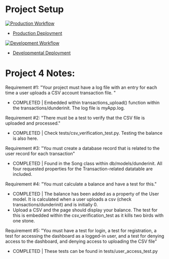 # Project Setup

[![Production Workflow](https://github.com/rod608/is218_p4/actions/workflows/prod.yml/badge.svg)](https://github.com/rod608/is218_p4/actions/workflows/prod.yml)

* [Production Deployment](https://ren9-p4-prod.herokuapp.com/)


[![Development Workflow](https://github.com/rod608/is218_p4/actions/workflows/dev.yml/badge.svg)](https://github.com/rod608/is218_p4/actions/workflows/dev.yml)

* [Developmental Deployment](https://ren9-p4-dev.herokuapp.com/)

# Project 4 Notes: 
Requirement #1: "Your project must have a log file with an entry for each time a user uploads a CSV account transaction file. "
   - COMPLETED | Embedded within transactions_upload() function within the transactions/dunderinit. The log file is myApp.log.

Requirement #2: "There must be a test to verify that the CSV file is uploaded and processed."
   - COMPLETED | Check tests/csv_verification_test.py. Testing the balance is also here.

Requirement #3: "You must create a database record that is related to the user record for each transaction"
   - COMPLETED | Found in the Song class within db/models/dunderinit. All four requested properties for the Transaction-related datatable are included.

Requirement #4: "You must calculate a balance and have a test for this."
   - COMPLETED | The balance has been added as a property of the User model. It is calculated when a user uploads a csv (check transactions/dunderinit) and is initially 0. 
   - Upload a CSV and the page should display your balance. The test for this is embedded within the csv_verification_test as it kills two birds with one stone.

Requirement #5: "You must have a test for login, a test for registration, a test for accessing the dashboard as a logged-in user, and a test for denying access to the dashboard, and denying access to uploading the CSV file"
   - COMPLETED | These tests can be found in tests/user_access_test.py
